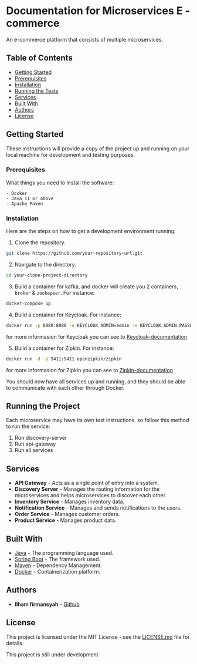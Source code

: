 # Documentation for Microservices E - commerce

An e-commerce platform that consists of multiple microservices.

## Table of Contents
- [Getting Started](#getting-started)
- [Prerequisites](#prerequisites)
- [Installation](#installation)
- [Running the Tests](#running-the-project)
- [Services](#services)
- [Built With](#built-with)
- [Authors](#authors)
- [License](#license)

## Getting Started
These instructions will provide a copy of the project up and running on your local machine for development and testing purposes.

### Prerequisites
What things you need to install the software:

```
- Docker
- Java 11 or above
- Apache Maven
```

### Installation
Here are the steps on how to get a development environment running:

1. Clone the repository.
```sh
git clone https://github.com/your-repository-url.git
```

2. Navigate to the directory.
```sh
cd your-clone-project-directory
```

3. Build a container for kafka, and docker will create you 2 containers, `broker` & `zookepeer`. For instance:
```sh
docker-compose up
```

4. Build a container for Keycloak. For instance:
```sh
docker run -p 8080:8080 -e KEYCLOAK_ADMIN=admin -e KEYCLOAK_ADMIN_PASSWORD=admin quay.io/keycloak/keycloak:22.0.1 start-dev
```
for more informasion for Keycloak you can see to [Keycloak-documentation](https://www.keycloak.org/getting-started/getting-started-docker)

5. Build a container for Zipkin. For instance:
```sh
docker run -d -p 9411:9411 openzipkin/zipkin
```
for more informasion for Zipkin you can see to [Zipkin-documentation](https://zipkin.io/pages/quickstart.html)


You should now have all services up and running, and they should be able to communicate with each other through Docker.

## Running the Project
  Each microservice may have its own test instructions. so follow this method to run the service: 
  1. Run discovery-server
  2. Run api-gateway
  3. Run all services

## Services
- **API Gateway** - Acts as a single point of entry into a system.
- **Discovery Server** - Manages the routing information for the microservices and helps microservices to discover each other.
- **Inventory Service** - Manages inventory data.
- **Notification Service** - Manages and sends notifications to the users.
- **Order Service** - Manages customer orders.
- **Product Service** - Manages product data.

## Built With
* [Java](https://www.java.com) - The programming language used.
* [Spring Boot](https://spring.io/projects/spring-boot) - The framework used.
* [Maven](https://maven.apache.org/) - Dependency Management.
* [Docker](https://www.docker.com/) - Containerization platform.

## Authors
* **Ilham firmansyah** - [Github](https://github.com/apekking28)

## License
This project is licensed under the MIT License - see the [LICENSE.md](LICENSE.md) file for details


This project is still under development
